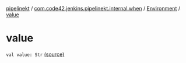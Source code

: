 [pipelinekt](../../index.md) / [com.code42.jenkins.pipelinekt.internal.when](../index.md) / [Environment](index.md) / [value](./value.md)

# value

`val value: Str` [(source)](https://github.com/code42/pipelinekt/tree/master/internal/src/main/kotlin/com/code42/jenkins/pipelinekt/internal/when/Environment.kt#L7)